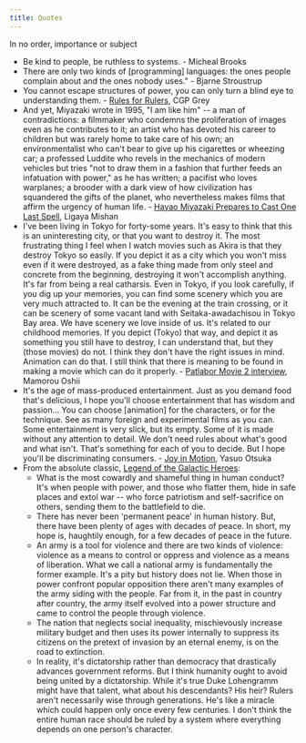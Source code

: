 ```yaml
---
title: Quotes
---
```


In no order, importance or subject

- Be kind to people, be ruthless to systems. - Micheal Brooks
- There are only two kinds of \[programming\] languages: the ones people complain about and the ones nobody uses." - Bjarne Stroustrup
- You cannot escape structures of power, you can only turn a blind eye to understanding them. - [Rules for Rulers](https://www.youtube.com/watch?v=rStL7niR7gs), CGP Grey
- And yet, Miyazaki wrote in 1995, "I am like him" -- a man of contradictions: a filmmaker who condemns the proliferation of images even as he contributes to it; an artist who has devoted his career to children but was rarely home to take care of his own; an environmentalist who can't bear to give up his cigarettes or wheezing car; a professed Luddite who revels in the mechanics of modern vehicles but tries "not to draw them in a fashion that further feeds an infatuation with power," as he has written; a pacifist who loves warplanes; a brooder with a dark view of how civilization has squandered the gifts of the planet, who nevertheless makes films that affirm the urgency of human life. - [Hayao Miyazaki Prepares to Cast One Last Spell](https://www.nytimes.com/2021/11/23/t-magazine/hayao-miyazaki-studio-ghibli.html), Ligaya Mishan
- I've been living in Tokyo for forty-some years. It's easy to think that this is an uninteresting city, or that you want to destroy it. The most frustrating thing I feel when I watch movies such as Akira is that they destroy Tokyo so easily. If you depict it as a city which you won't miss even if it were destroyed, as a fake thing made from only steel and concrete from the beginning, destroying it won't accomplish anything. It's far from being a real catharsis. Even in Tokyo, if you look carefully, if you dig up your memories, you can find some scenery which you are very much attracted to. It can be the evening at the train crossing, or it can be scenery of some vacant land with Seitaka-awadachisou in Tokyo Bay area. We have scenery we love inside of us. It's related to our childhood memories. If you depict (Tokyo) that way, and depict it as something you still have to destroy, I can understand that, but they (those movies) do not. I think they don't have the right issues in mind. Animation can do that. I still think that there is meaning to be found in making a movie which can do it properly. - [Patlabor Movie 2 interview](http://www.nausicaa.net/miyazaki/interviews/m_oshii_patlabor2.html), Mamorou Oshii
- It's the age of mass-produced entertainment. Just as you demand food that's delicious, I hope you'll choose entertainment that has wisdom and passion... You can choose [animation] for the characters, or for the technique. See as many foreign and experimental films as you can. Some entertainment is very slick, but its empty. Some of it is made without any attention to detail. We don't need rules about what's good and what isn't. That's something for each of you to decide. But I hope you'll be discriminating consumers. - [Joy in Motion](https://letterboxd.com/film/yasuo-otsukas-joy-in-motion/), Yasuo Otsuka
- From the absolute classic, [Legend of the Galactic Heroes](https://anilist.co/anime/820/Ginga-Eiyuu-Densetsu):
  - What is the most cowardly and shameful thing in human conduct? It's when people with power, and those who flatter them, hide in safe places and extol war -- who force patriotism and self-sacrifice on others, sending them to the battlefield to die.
  - There has never been 'permanent peace' in human history. But, there have been plenty of ages with decades of peace. In short, my hope is, haughtily enough, for a few decades of peace in the future.
  - An army is a tool for violence and there are two kinds of violence: violence as a means to control or oppress and violence as a means of liberation. What we call a national army is fundamentally the former example. It's a pity but history does not lie. When those in power confront popular opposition there aren't many examples of the army siding with the people. Far from it, in the past in country after country, the army itself evolved into a power structure and came to control the people through violence.
  - The nation that neglects social inequality, mischievously increase military budget and then uses its power internally to suppress its citizens on the pretext of invasion by an eternal enemy, is on the road to extinction.
  - In reality, it's dictatorship rather than democracy that drastically advances government reforms. But I think humanity ought to avoid being united by a dictatorship. While it's true Duke Lohengramm might have that talent, what about his descendants? His heir? Rulers aren't necessarily wise through generations. He's like a miracle which could happen only once every few centuries. I don't think the entire human race should be ruled by a system where everything depends on one person's character.
